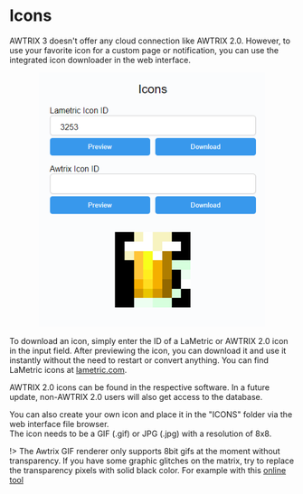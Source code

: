 # Icons

AWTRIX 3 doesn't offer any cloud connection like AWTRIX 2.0. However, to use your favorite icon for a custom page or notification, you can use the integrated icon downloader in the web interface.

<div align=center>
<img width="400" src="icons.png"/>
</div>

To download an icon, simply enter the ID of a LaMetric or AWTRIX 2.0 icon in the input field. After previewing the icon, you can download it and use it instantly without the need to restart or convert anything. You can find LaMetric icons at [lametric.com](https://developer.lametric.com/icons).

AWTRIX 2.0 icons can be found in the respective software. In a future update, non-AWTRIX 2.0 users will also get access to the database.

You can also create your own icon and place it in the "ICONS" folder via the web interface file browser.  
The icon needs to be a GIF (.gif) or JPG (.jpg) with a resolution of 8x8.
  
!> The Awtrix GIF renderer only supports 8bit gifs at the moment without transparency.
If you have some graphic glitches on the matrix, try to replace the transparency pixels with solid black color.
For example with this [online tool](https://onlinegiftools.com/add-gif-background)